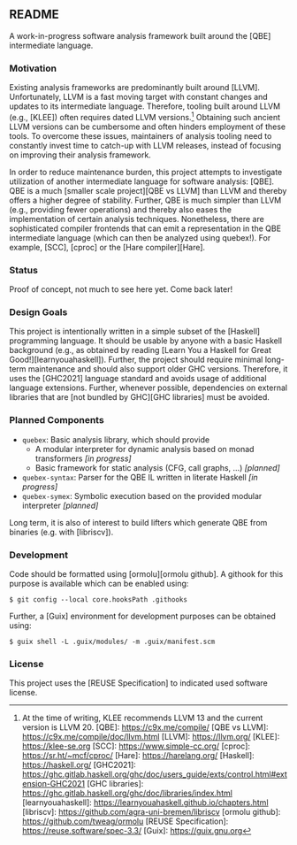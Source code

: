 <!--
SPDX-FileCopyrightText: 2025 Sören Tempel <soeren+git@soeren-tempel.net>

SPDX-License-Identifier: GPL-3.0-only
-->

## README

A work-in-progress software analysis framework built around the [QBE] intermediate language.

### Motivation

Existing analysis frameworks are predominantly built around [LLVM].
Unfortunately, LLVM is a fast moving target with constant changes and updates to its intermediate language.
Therefore, tooling built around LLVM (e.g., [KLEE]) often requires dated LLVM versions.[^1]
Obtaining such ancient LLVM versions can be cumbersome and often hinders employment of these tools.
To overcome these issues, maintainers of analysis tooling need to constantly invest time to catch-up with LLVM releases, instead of focusing on improving their analysis framework.

In order to reduce maintenance burden, this project attempts to investigate utilization of another intermediate language for software analysis: [QBE].
QBE is a much [smaller scale project][QBE vs LLVM] than LLVM and thereby offers a higher degree of stability.
Further, QBE is much simpler than LLVM (e.g., providing fewer operations) and thereby also eases the implementation of certain analysis techniques.
Nonetheless, there are sophisticated compiler frontends that can emit a representation in the QBE intermediate language (which can then be analyzed using quebex!).
For example, [SCC], [cproc] or the [Hare compiler][Hare].

### Status

Proof of concept, not much to see here yet.
Come back later!

### Design Goals

This project is intentionally written in a simple subset of the [Haskell] programming language.
It should be usable by anyone with a basic Haskell background (e.g., as obtained by reading [Learn You a Haskell for Great Good!][learnyouahaskell]).
Further, the project should require minimal long-term maintenance and should also support older GHC versions.
Therefore, it uses the [GHC2021] language standard and avoids usage of additional language extensions.
Further, whenever possible, dependencies on external libraries that are [not bundled by GHC][GHC libraries] must be avoided.

### Planned Components

* `quebex`: Basic analysis library, which should provide
	* A modular interpreter for dynamic analysis based on monad transformers *[in progress]*
	* Basic framework for static analysis (CFG, call graphs, …) *[planned]*
* `quebex-syntax`: Parser for the QBE IL written in literate Haskell *[in progress]*
* `quebex-symex`: Symbolic execution based on the provided modular interpreter *[planned]*

Long term, it is also of interest to build lifters which generate QBE from binaries (e.g. with [libriscv]).

### Development

Code should be formatted using [ormolu][ormolu github].
A githook for this purpose is available which can be enabled using:

	$ git config --local core.hooksPath .githooks

Further, a [Guix] environment for development purposes can be obtained using:

	$ guix shell -L .guix/modules/ -m .guix/manifest.scm

### License

This project uses the [REUSE Specification] to indicated used software license.

[^1]: At the time of writing, KLEE recommends LLVM 13 and the current version is LLVM 20.
[QBE]: https://c9x.me/compile/
[QBE vs LLVM]: https://c9x.me/compile/doc/llvm.html
[LLVM]: https://llvm.org/
[KLEE]: https://klee-se.org
[SCC]: https://www.simple-cc.org/
[cproc]: https://sr.ht/~mcf/cproc/
[Hare]: https://harelang.org/
[Haskell]: https://haskell.org/
[GHC2021]: https://ghc.gitlab.haskell.org/ghc/doc/users_guide/exts/control.html#extension-GHC2021
[GHC libraries]: https://ghc.gitlab.haskell.org/ghc/doc/libraries/index.html
[learnyouahaskell]: https://learnyouahaskell.github.io/chapters.html
[libriscv]: https://github.com/agra-uni-bremen/libriscv
[ormolu github]: https://github.com/tweag/ormolu
[REUSE Specification]: https://reuse.software/spec-3.3/
[Guix]: https://guix.gnu.org
